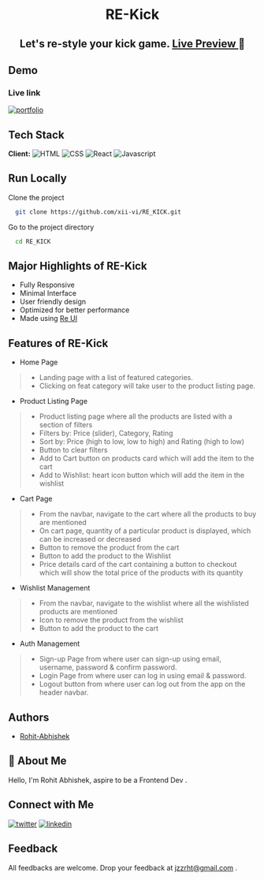 <h1 align="center" style="font-weight: bold"> RE-Kick </h1>
<h2 align="center"> Let's re-style your kick game. <a href="https://rekick.netlify.app/"> Live Preview </a>  🚀 </h2>

## Demo

### Live link   
[![portfolio](https://img.shields.io/badge/RE_Kick-000?style=for-the-badge&logo=ko-fi&logoColor=white)](https://rekick.netlify.app/)


## Tech Stack

**Client:** 
![HTML](https://img.shields.io/badge/-HTML-red)
![CSS](https://img.shields.io/badge/-CSS-orange)
![React](https://img.shields.io/badge/-React-blue)
![Javascript](https://img.shields.io/badge/-Javascript-blueviolet)

## Run Locally

Clone the project

```bash
  git clone https://github.com/xii-vi/RE_KICK.git
```

Go to the project directory

```bash
  cd RE_KICK
```


## Major Highlights of RE-Kick

- Fully Responsive
- Minimal Interface
- User friendly design
- Optimized for better performance
- Made using [Re UI](https://rekick.netlify.app/)


## Features of RE-Kick

-  Home Page
> - Landing page with a list of featured categories.
> - Clicking on feat category will take user to the product listing page.

- Product Listing Page
> - Product listing page where all the products are listed with a section of filters
> - Filters by: Price (slider), Category, Rating
> - Sort by: Price (high to low, low to high) and Rating (high to low)
> - Button to clear filters 
> - Add to Cart button on products card which will add the item to the cart
> - Add to Wishlist: heart icon button  which will add the item in the wishlist

- Cart Page
> - From the navbar, navigate to the cart where all the products to buy are mentioned
> - On cart page, quantity of a particular product is displayed, which can be increased or decreased
> - Button to remove the product from the cart
> - Button to add the product to the Wishlist
> - Price details card of the cart containing a button to checkout which will show the total price of the products with its quantity

- Wishlist Management
> - From the navbar, navigate to the wishlist where all the wishlisted products are mentioned
> - Icon to remove the product from the wishlist
> - Button to add the product to the cart

- Auth Management
> - Sign-up Page from where user can sign-up using email, username, password & confirm password.
> - Login Page from where user can log in using email & password.
> - Logout button from where user can log out from the app on the header navbar.


## Authors
- [Rohit-Abhishek](https://www.github.com/xii-vi)

## 🚀 About Me
Hello, I'm Rohit Abhishek, aspire to be a Frontend Dev . 

## Connect with Me
[![twitter](https://img.shields.io/badge/twitter-1DA1F2?style=for-the-badge&logo=twitter&logoColor=white)](https://twitter.com/jzzrht)
[![linkedin](https://img.shields.io/badge/linkedin-0A66C2?style=for-the-badge&logo=linkedin&logoColor=white)](https://www.linkedin.com/in/rohit-abhishek/)

## Feedback

All feedbacks are welcome. Drop your feedback at jzzrht@gmail.com .
